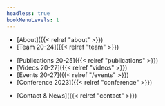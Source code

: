 ```yaml
---
headless: true
bookMenuLevels: 1
---
```


- [About]({{< relref "about" >}})
- [Team 20-24]({{< relref "team" >}})
<!-- - [Approach]({{< relref "approach" >}}) -->
<!-- - [ERA Chair]({{< relref "era-chair" >}}) -->
<!-- - [Positions]({{< relref "positions" >}}) -->
- [Publications 20-25]({{< relref "publications" >}})
- [Videos 20-27]({{< relref "videos" >}})
- [Events 20-27]({{< relref "/events" >}})
- [Conference 2023]({{< relref "conference" >}})
<!-- - [News]({{< relref "news" >}}) -->
<!-- - [Subscribe]({{< relref "subscribe" >}}) -->
- [Contact & News]({{< relref "contact" >}})
